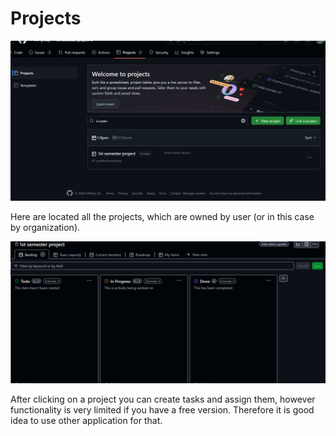 # Projects

![](../../images/GitHubWebProjects.png)

Here are located all the projects, which are owned by user (or in this case by organization).

![](../../images/GitHubWebProject.png)

After clicking on a project you can create tasks and assign them, however functionality is very limited if you have a free version. Therefore it is good idea to use other application for that.